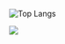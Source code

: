 ![Top Langs](https://github-readme-stats.vercel.app/api/top-langs/?username=RobertoLFRA&theme=merko)

![](https://profile-counter.glitch.me/RobertoLFRA/count.svg)

